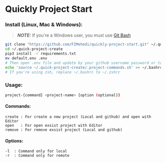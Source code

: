 # Quickly Project Start

### Install (Linux, Mac & Windows): 
> **_NOTE:_** If you're a Windows user, you must use [Git Bash](https://git-scm.com/download/win)
```bash
git clone "https://github.com/FIMehedi/quickly-project-start.git" ~/.quick-project-create
cd ~/.quick-project-create
pip3 install -r requirements.txt
mv default.env .env
# Then open .env file and update by your github username password or token (if you want to login github by token). Don't change file format.
echo 'source ~/.quick-project-create/.project-commands.sh' >> ~/.bashrc # rc file edit
# If you're using zsh, replace ~/.bashrc to ~/.zshrc
```

### Usage:
```bash
project-{command} <project-name> {option (optional)}
```

#### Commands:
```
create : For create a new project (Local and github) and open with Editor
open   : For open exsist project with Editor
remove : For remove exsist project (Local and github)
```	

#### Options:
```
-l  : Command only for local
-r  : Command only for remote
```
